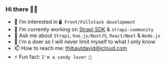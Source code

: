 ### Hi there 👋🏻

- 👀 I’m interested in `🖥 Front/Fullstack development`
- 🔭 I’m currently working on [Strapi SDK](https://github.com/Stun3R/strapi-sdk-js) & `strapi-community`
- 💬 Ask me about `Strapi`, `Vue.js/NuxtJS`, `React/Next` & `Node.js`
- 🔧 I'm a doer so I will never limit myself to what I only know
- 📫 How to reach me: thibautdavid@icloud.com
- ⚡ Fun fact: `I'm a candy lover 🍬`
